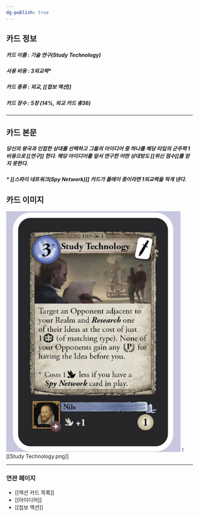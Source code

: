 ```yaml
---
dg-publish: true
---
```

## 카드 정보
##### 카드 이름 : 기술 연구(Study Technology)
##### 사용 비용 : 3외교력*
##### 카드 종류 : 외교, [[첩보 액션]]
##### 카드 장수 : 5장 (14%, 외교 카드 총36)
---
## 카드 본문
##### 당신의 왕국과 인접한 상대를 선택하고 그들의 아이디어 중 하나를 해당 타입의 군주력 1 비용으로 *[[연구]]* 한다. 해당 아이디어를 앞서 연구한 어떤 상대방도 [[위신 점수]]를 얻지 못한다. 

##### * [[스파이 네트워크(Spy Network)]] 카드가 플레이 중이라면 1외교력을 적게 낸다.
## 카드 이미지
<img src="\Assets\Study Technology.png"/>
![[Study Technology.png]]

--- 
### 연관 페이지
- [[액션 카드 목록]]
- [[아이디어]]
- [[첩보 액션]]
